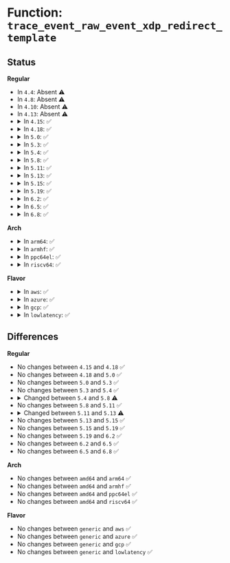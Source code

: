 # Function: <code>trace_event_raw_event_xdp_redirect_template</code>

## Status
<b>Regular</b>
<ul>
<li>
In <code>4.4</code>: Absent ⚠️
</li>
<li>
In <code>4.8</code>: Absent ⚠️
</li>
<li>
In <code>4.10</code>: Absent ⚠️
</li>
<li>
In <code>4.13</code>: Absent ⚠️
</li>
<li>
<details>
<summary>In <code>4.15</code>: ✅</summary>

```c
void trace_event_raw_event_xdp_redirect_template(void *__data, const struct net_device *dev, const struct bpf_prog *xdp, int to_ifindex, int err, const struct bpf_map *map, u32 map_index);
```

**Collision:** Unique Static

**Inline:** No

**Transformation:** False

**Instances:**

```
In kernel/bpf/core.c (ffffffff8119c900)
Location: include/trace/events/xdp.h:53
Inline: False
```
**Symbols:**

```
ffffffff8119c900-ffffffff8119ca14: trace_event_raw_event_xdp_redirect_template (STB_LOCAL)
```
</details>
</li>
<li>
<details>
<summary>In <code>4.18</code>: ✅</summary>

```c
void trace_event_raw_event_xdp_redirect_template(void *__data, const struct net_device *dev, const struct bpf_prog *xdp, int to_ifindex, int err, const struct bpf_map *map, u32 map_index);
```

**Collision:** Unique Static

**Inline:** No

**Transformation:** False

**Instances:**

```
In kernel/bpf/core.c (ffffffff811b0b90)
Location: include/trace/events/xdp.h:53
Inline: False
```
**Symbols:**

```
ffffffff811b0b90-ffffffff811b0c91: trace_event_raw_event_xdp_redirect_template (STB_LOCAL)
```
</details>
</li>
<li>
<details>
<summary>In <code>5.0</code>: ✅</summary>

```c
void trace_event_raw_event_xdp_redirect_template(void *__data, const struct net_device *dev, const struct bpf_prog *xdp, int to_ifindex, int err, const struct bpf_map *map, u32 map_index);
```

**Collision:** Unique Static

**Inline:** No

**Transformation:** False

**Instances:**

```
In kernel/bpf/core.c (ffffffff811bf210)
Location: include/trace/events/xdp.h:53
Inline: False
```
**Symbols:**

```
ffffffff811bf210-ffffffff811bf311: trace_event_raw_event_xdp_redirect_template (STB_LOCAL)
```
</details>
</li>
<li>
<details>
<summary>In <code>5.3</code>: ✅</summary>

```c
void trace_event_raw_event_xdp_redirect_template(void *__data, const struct net_device *dev, const struct bpf_prog *xdp, int to_ifindex, int err, const struct bpf_map *map, u32 map_index);
```

**Collision:** Unique Static

**Inline:** No

**Transformation:** False

**Instances:**

```
In kernel/bpf/core.c (ffffffff811cf4e0)
Location: include/trace/events/xdp.h:82
Inline: False
```
**Symbols:**

```
ffffffff811cf4e0-ffffffff811cf5e7: trace_event_raw_event_xdp_redirect_template (STB_LOCAL)
```
</details>
</li>
<li>
<details>
<summary>In <code>5.4</code>: ✅</summary>

```c
void trace_event_raw_event_xdp_redirect_template(void *__data, const struct net_device *dev, const struct bpf_prog *xdp, int to_ifindex, int err, const struct bpf_map *map, u32 map_index);
```

**Collision:** Unique Static

**Inline:** No

**Transformation:** False

**Instances:**

```
In kernel/bpf/core.c (ffffffff811dbae0)
Location: include/trace/events/xdp.h:82
Inline: False
```
**Symbols:**

```
ffffffff811dbae0-ffffffff811dbbe7: trace_event_raw_event_xdp_redirect_template (STB_LOCAL)
```
</details>
</li>
<li>
<details>
<summary>In <code>5.8</code>: ✅</summary>

```c
void trace_event_raw_event_xdp_redirect_template(void *__data, const struct net_device *dev, const struct bpf_prog *xdp, const void *tgt, int err, const struct bpf_map *map, u32 index);
```

**Collision:** Unique Static

**Inline:** No

**Transformation:** False

**Instances:**

```
In kernel/bpf/core.c (ffffffff811f86a0)
Location: include/trace/events/xdp.h:94
Inline: False
```
**Symbols:**

```
ffffffff811f86a0-ffffffff811f87bd: trace_event_raw_event_xdp_redirect_template (STB_LOCAL)
```
</details>
</li>
<li>
<details>
<summary>In <code>5.11</code>: ✅</summary>

```c
void trace_event_raw_event_xdp_redirect_template(void *__data, const struct net_device *dev, const struct bpf_prog *xdp, const void *tgt, int err, const struct bpf_map *map, u32 index);
```

**Collision:** Unique Static

**Inline:** No

**Transformation:** False

**Instances:**

```
In kernel/bpf/core.c (ffffffff811f7690)
Location: include/trace/events/xdp.h:94
Inline: False
```
**Symbols:**

```
ffffffff811f7690-ffffffff811f77ad: trace_event_raw_event_xdp_redirect_template (STB_LOCAL)
```
</details>
</li>
<li>
<details>
<summary>In <code>5.13</code>: ✅</summary>

```c
void trace_event_raw_event_xdp_redirect_template(void *__data, const struct net_device *dev, const struct bpf_prog *xdp, const void *tgt, int err, enum bpf_map_type map_type, u32 map_id, u32 index);
```

**Collision:** Unique Static

**Inline:** No

**Transformation:** False

**Instances:**

```
In kernel/bpf/core.c (ffffffff811f84e0)
Location: include/trace/events/xdp.h:89
Inline: False
```
**Symbols:**

```
ffffffff811f84e0-ffffffff811f861e: trace_event_raw_event_xdp_redirect_template (STB_LOCAL)
```
</details>
</li>
<li>
<details>
<summary>In <code>5.15</code>: ✅</summary>

```c
void trace_event_raw_event_xdp_redirect_template(void *__data, const struct net_device *dev, const struct bpf_prog *xdp, const void *tgt, int err, enum bpf_map_type map_type, u32 map_id, u32 index);
```

**Collision:** Unique Static

**Inline:** No

**Transformation:** False

**Instances:**

```
In kernel/bpf/core.c (ffffffff81229ac0)
Location: include/trace/events/xdp.h:89
Inline: False
```
**Symbols:**

```
ffffffff81229ac0-ffffffff81229c01: trace_event_raw_event_xdp_redirect_template (STB_LOCAL)
```
</details>
</li>
<li>
<details>
<summary>In <code>5.19</code>: ✅</summary>

```c
void trace_event_raw_event_xdp_redirect_template(void *__data, const struct net_device *dev, const struct bpf_prog *xdp, const void *tgt, int err, enum bpf_map_type map_type, u32 map_id, u32 index);
```

**Collision:** Unique Static

**Inline:** No

**Transformation:** False

**Instances:**

```
In kernel/bpf/core.c (ffffffff8126ae50)
Location: include/trace/events/xdp.h:89
Inline: False
```
**Symbols:**

```
ffffffff8126ae50-ffffffff8126af8b: trace_event_raw_event_xdp_redirect_template (STB_LOCAL)
```
</details>
</li>
<li>
<details>
<summary>In <code>6.2</code>: ✅</summary>

```c
void trace_event_raw_event_xdp_redirect_template(void *__data, const struct net_device *dev, const struct bpf_prog *xdp, const void *tgt, int err, enum bpf_map_type map_type, u32 map_id, u32 index);
```

**Collision:** Unique Static

**Inline:** No

**Transformation:** False

**Instances:**

```
In kernel/bpf/core.c (ffffffff812bff10)
Location: include/trace/events/xdp.h:89
Inline: False
```
**Symbols:**

```
ffffffff812bff10-ffffffff812c004b: trace_event_raw_event_xdp_redirect_template (STB_LOCAL)
```
</details>
</li>
<li>
<details>
<summary>In <code>6.5</code>: ✅</summary>

```c
void trace_event_raw_event_xdp_redirect_template(void *__data, const struct net_device *dev, const struct bpf_prog *xdp, const void *tgt, int err, enum bpf_map_type map_type, u32 map_id, u32 index);
```

**Collision:** Unique Static

**Inline:** No

**Transformation:** False

**Instances:**

```
In kernel/bpf/core.c (ffffffff812e6cc0)
Location: include/trace/events/xdp.h:89
Inline: False
```
**Symbols:**

```
ffffffff812e6cc0-ffffffff812e6dfb: trace_event_raw_event_xdp_redirect_template (STB_LOCAL)
```
</details>
</li>
<li>
<details>
<summary>In <code>6.8</code>: ✅</summary>

```c
void trace_event_raw_event_xdp_redirect_template(void *__data, const struct net_device *dev, const struct bpf_prog *xdp, const void *tgt, int err, enum bpf_map_type map_type, u32 map_id, u32 index);
```

**Collision:** Unique Static

**Inline:** No

**Transformation:** False

**Instances:**

```
In kernel/bpf/core.c (ffffffff81304dc0)
Location: include/trace/events/xdp.h:90
Inline: False
```
**Symbols:**

```
ffffffff81304dc0-ffffffff81304efb: trace_event_raw_event_xdp_redirect_template (STB_LOCAL)
```
</details>
</li>
</ul>
<b>Arch</b>
<ul>
<li>
<details>
<summary>In <code>arm64</code>: ✅</summary>

```c
void trace_event_raw_event_xdp_redirect_template(void *__data, const struct net_device *dev, const struct bpf_prog *xdp, int to_ifindex, int err, const struct bpf_map *map, u32 map_index);
```

**Collision:** Unique Static

**Inline:** No

**Transformation:** False

**Instances:**

```
In kernel/bpf/core.c (ffff80001025bc10)
Location: include/trace/events/xdp.h:82
Inline: False
```
**Symbols:**

```
ffff80001025bc10-ffff80001025bd14: trace_event_raw_event_xdp_redirect_template (STB_LOCAL)
```
</details>
</li>
<li>
<details>
<summary>In <code>armhf</code>: ✅</summary>

```c
void trace_event_raw_event_xdp_redirect_template(void *__data, const struct net_device *dev, const struct bpf_prog *xdp, int to_ifindex, int err, const struct bpf_map *map, u32 map_index);
```

**Collision:** Unique Static

**Inline:** No

**Transformation:** False

**Instances:**

```
In kernel/bpf/core.c (c048fae0)
Location: include/trace/events/xdp.h:82
Inline: False
```
**Symbols:**

```
c048fae0-c048fbe4: trace_event_raw_event_xdp_redirect_template (STB_LOCAL)
```
</details>
</li>
<li>
<details>
<summary>In <code>ppc64el</code>: ✅</summary>

```c
void trace_event_raw_event_xdp_redirect_template(void *__data, const struct net_device *dev, const struct bpf_prog *xdp, int to_ifindex, int err, const struct bpf_map *map, u32 map_index);
```

**Collision:** Unique Static

**Inline:** No

**Transformation:** False

**Instances:**

```
In kernel/bpf/core.c (c0000000003007d0)
Location: include/trace/events/xdp.h:82
Inline: False
```
**Symbols:**

```
c0000000003007d0-c000000000300940: trace_event_raw_event_xdp_redirect_template (STB_LOCAL)
```
</details>
</li>
<li>
<details>
<summary>In <code>riscv64</code>: ✅</summary>

```c
void trace_event_raw_event_xdp_redirect_template(void *__data, const struct net_device *dev, const struct bpf_prog *xdp, int to_ifindex, int err, const struct bpf_map *map, u32 map_index);
```

**Collision:** Unique Static

**Inline:** No

**Transformation:** False

**Instances:**

```
In kernel/bpf/core.c (ffffffe00019ae22)
Location: include/trace/events/xdp.h:82
Inline: False
```
**Symbols:**

```
ffffffe00019ae22-ffffffe00019aeec: trace_event_raw_event_xdp_redirect_template (STB_LOCAL)
```
</details>
</li>
</ul>
<b>Flavor</b>
<ul>
<li>
<details>
<summary>In <code>aws</code>: ✅</summary>

```c
void trace_event_raw_event_xdp_redirect_template(void *__data, const struct net_device *dev, const struct bpf_prog *xdp, int to_ifindex, int err, const struct bpf_map *map, u32 map_index);
```

**Collision:** Unique Static

**Inline:** No

**Transformation:** False

**Instances:**

```
In kernel/bpf/core.c (ffffffff811d4100)
Location: include/trace/events/xdp.h:82
Inline: False
```
**Symbols:**

```
ffffffff811d4100-ffffffff811d4207: trace_event_raw_event_xdp_redirect_template (STB_LOCAL)
```
</details>
</li>
<li>
<details>
<summary>In <code>azure</code>: ✅</summary>

```c
void trace_event_raw_event_xdp_redirect_template(void *__data, const struct net_device *dev, const struct bpf_prog *xdp, int to_ifindex, int err, const struct bpf_map *map, u32 map_index);
```

**Collision:** Unique Static

**Inline:** No

**Transformation:** False

**Instances:**

```
In kernel/bpf/core.c (ffffffff811c6ec0)
Location: include/trace/events/xdp.h:82
Inline: False
```
**Symbols:**

```
ffffffff811c6ec0-ffffffff811c6fc7: trace_event_raw_event_xdp_redirect_template (STB_LOCAL)
```
</details>
</li>
<li>
<details>
<summary>In <code>gcp</code>: ✅</summary>

```c
void trace_event_raw_event_xdp_redirect_template(void *__data, const struct net_device *dev, const struct bpf_prog *xdp, int to_ifindex, int err, const struct bpf_map *map, u32 map_index);
```

**Collision:** Unique Static

**Inline:** No

**Transformation:** False

**Instances:**

```
In kernel/bpf/core.c (ffffffff811d1ed0)
Location: include/trace/events/xdp.h:82
Inline: False
```
**Symbols:**

```
ffffffff811d1ed0-ffffffff811d1fd7: trace_event_raw_event_xdp_redirect_template (STB_LOCAL)
```
</details>
</li>
<li>
<details>
<summary>In <code>lowlatency</code>: ✅</summary>

```c
void trace_event_raw_event_xdp_redirect_template(void *__data, const struct net_device *dev, const struct bpf_prog *xdp, int to_ifindex, int err, const struct bpf_map *map, u32 map_index);
```

**Collision:** Unique Static

**Inline:** No

**Transformation:** False

**Instances:**

```
In kernel/bpf/core.c (ffffffff811e01c0)
Location: include/trace/events/xdp.h:82
Inline: False
```
**Symbols:**

```
ffffffff811e01c0-ffffffff811e02c7: trace_event_raw_event_xdp_redirect_template (STB_LOCAL)
```
</details>
</li>
</ul>

## Differences
<b>Regular</b>
<ul>
<li>
No changes between <code>4.15</code> and <code>4.18</code> ✅
</li>
<li>
No changes between <code>4.18</code> and <code>5.0</code> ✅
</li>
<li>
No changes between <code>5.0</code> and <code>5.3</code> ✅
</li>
<li>
No changes between <code>5.3</code> and <code>5.4</code> ✅
</li>
<li>
<details>
<summary>Changed between <code>5.4</code> and <code>5.8</code> ⚠️</summary>
<ul>
<li>
<b>Param added. </b>
<code>const void *tgt</code>
</li>
<li>
<b>Param added. </b>
<code>u32 index</code>
</li>
<li>
<b>Param removed. </b>
<code>int to_ifindex</code>
</li>
<li>
<b>Param removed. </b>
<code>u32 map_index</code>
</li>
</ul>
</details>
</li>
<li>
No changes between <code>5.8</code> and <code>5.11</code> ✅
</li>
<li>
<details>
<summary>Changed between <code>5.11</code> and <code>5.13</code> ⚠️</summary>
<ul>
<li>
<b>Param added. </b>
<code>enum bpf_map_type map_type</code>
</li>
<li>
<b>Param added. </b>
<code>u32 map_id</code>
</li>
<li>
<b>Param removed. </b>
<code>const struct bpf_map *map</code>
</li>
<li>
<b>Param reordered. </b>
<code>__data, dev, xdp, tgt, err, map, index</code> ➡️ <code>__data, dev, xdp, tgt, err, map_type, map_id, index</code>
</li>
</ul>
</details>
</li>
<li>
No changes between <code>5.13</code> and <code>5.15</code> ✅
</li>
<li>
No changes between <code>5.15</code> and <code>5.19</code> ✅
</li>
<li>
No changes between <code>5.19</code> and <code>6.2</code> ✅
</li>
<li>
No changes between <code>6.2</code> and <code>6.5</code> ✅
</li>
<li>
No changes between <code>6.5</code> and <code>6.8</code> ✅
</li>
</ul>
<b>Arch</b>
<ul>
<li>
No changes between <code>amd64</code> and <code>arm64</code> ✅
</li>
<li>
No changes between <code>amd64</code> and <code>armhf</code> ✅
</li>
<li>
No changes between <code>amd64</code> and <code>ppc64el</code> ✅
</li>
<li>
No changes between <code>amd64</code> and <code>riscv64</code> ✅
</li>
</ul>
<b>Flavor</b>
<ul>
<li>
No changes between <code>generic</code> and <code>aws</code> ✅
</li>
<li>
No changes between <code>generic</code> and <code>azure</code> ✅
</li>
<li>
No changes between <code>generic</code> and <code>gcp</code> ✅
</li>
<li>
No changes between <code>generic</code> and <code>lowlatency</code> ✅
</li>
</ul>
